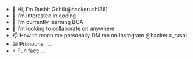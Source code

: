 - 👋 Hi, I’m Rushit Gohil(@hackerushi28)
- 👀 I’m interested in coding
- 🌱 I’m currently learning BCA
- 💞️ I’m looking to collaborate on anywhere
- 📫 How to reach me personally DM me on Instagram @hacker.x_rushi
- 😄 Pronouns: ...
- ⚡ Fun fact: ...

<!---
Hackerushi28/Hackerushi28 is a ✨ special ✨ repository because its `README.md` (this file) appears on your GitHub profile.
You can click the Preview link to take a look at your changes.
--->
